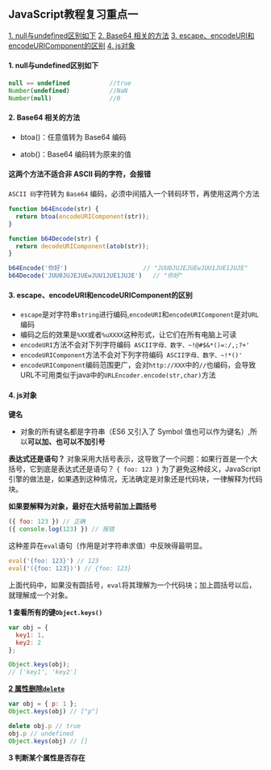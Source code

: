 ## JavaScript教程复习重点一



[1. null与undefined区别如下](#1)
[2. Base64 相关的方法](#2)
[3. escape、encodeURI和encodeURIComponent的区别](#3)
[4. js对象](#4)






#### <span id='1'>1. null与undefined区别如下</span>

```javascript
null == undefined			//true
Number(undefined)			//NaN
Number(null)				//0
```

#### <span id='2'>2. Base64 相关的方法</span>

* btoa()：任意值转为 Base64 编码

* atob()：Base64 编码转为原来的值

#### 这两个方法不适合非 ASCII 码的字符，会报错
`ASCII 码`字符转为 `Base64` 编码，必须中间插入一个转码环节，再使用这两个方法

```javascript
function b64Encode(str) {
  return btoa(encodeURIComponent(str));
}

function b64Decode(str) {
  return decodeURIComponent(atob(str));
}

b64Encode('你好') 					// "JUU0JUJEJUEwJUU1JUE1JUJE"
b64Decode('JUU0JUJEJUEwJUU1JUE1JUJE')	// "你好"
```

#### <span id='3'> 3. escape、encodeURI和encodeURIComponent的区别 </span>

* `escape`是对字符串`string`进行编码,`encodeURI`和`encodeURIComponent`是对`URL`编码
* 编码之后的效果是`%XX`或者`%uXXXX`这种形式，让它们在所有电脑上可读
* `encodeURI`方法不会对下列字符编码` ASCII字母、数字、~!@#$&*()=:/,;?+'`
* `encodeURIComponent`方法不会对下列字符编码` ASCII字母、数字、~!*()'`
* `encodeURIComponent`编码范围更广，会对`http://XXX`中的`//`也编码，会导致URL不可用类似于java中的`URLEncoder.encode(str,char)`方法

#### <span id='4'> 4. js对象 </span>

**键名**
* 对象的所有键名都是字符串（ES6 又引入了 Symbol 值也可以作为键名）,所以**可以加、也可以不加引号**

**表达式还是语句？**
对象采用大括号表示，这导致了一个问题：如果行首是一个大括号，它到底是表达式还是语句？
```{ foo: 123 }```
为了避免这种歧义，JavaScript 引擎的做法是，如果遇到这种情况，无法确定是对象还是代码块，一律解释为代码块。

**如果要解释为对象，最好在大括号前加上圆括号**

```javascript
({ foo: 123 }) // 正确
({ console.log(123) }) // 报错
```

这种差异在`eval`语句（作用是对字符串求值）中反映得最明显。

```javascript
eval('{foo: 123}') // 123
eval('({foo: 123})') // {foo: 123}
```

上面代码中，如果没有圆括号，`eval`将其理解为一个代码块；加上圆括号以后，就理解成一个对象。

**1 查看所有的键`Object.keys()`**

```javascript
var obj = {
  key1: 1,
  key2: 2
};

Object.keys(obj);
// ['key1', 'key2']
```

**[2 属性删除`delete`](https://wangdoc.com/javascript/types/object.html#属性的删除：delete-命令)**

```javascript
var obj = { p: 1 };
Object.keys(obj) // ["p"]

delete obj.p // true
obj.p // undefined
Object.keys(obj) // []
```

**3 判断某个属性是否存在**

